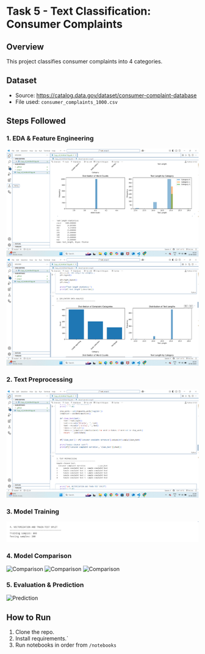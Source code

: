 # Task 5 - Text Classification: Consumer Complaints

## Overview
This project classifies consumer complaints into 4 categories.

## Dataset
- Source: https://catalog.data.gov/dataset/consumer-complaint-database
- File used: `consumer_complaints_1000.csv`

## Steps Followed

### 1. EDA & Feature Engineering
![EDA](./output/EDA.png)
![EDA](./output/EDA2.png)


### 2. Text Preprocessing
![Preprocessing](./output/preprocessing.png)

### 3. Model Training
![Training](./output/vector.png)

### 4. Model Comparison
![Comparison](./output/NB.png)
![Comparison](./output/LR.png)
![Comparison](./output/RF.png)



### 5. Evaluation & Prediction
![Prediction](./output/prediction.png)

## How to Run
1. Clone the repo.
2. Install requirements.`
3. Run notebooks in order from `/notebooks`


